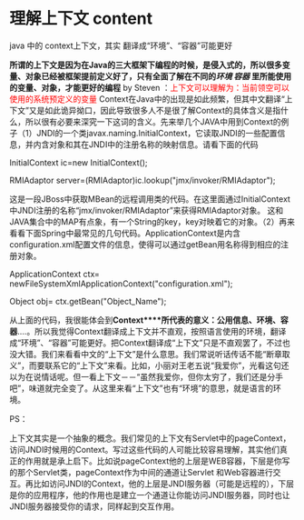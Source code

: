 # 理解上下文 content
java 中的 context上下文，其实 翻译成“环境”、“容器”可能更好

**所谓的上下文是因为在Java的三大框架下编程的时候，是侵入式的，所以很多变量、对象已经被框架提前定义好了，只有全面了解在不同的*环境* *容器* 里所能使用的变量、对象，才能更好的编程**
 by Steven ：<font color=red>上下文可以理解为：当前领空可以使用的系统预定义的变量</font>
Context在Java中的出现是如此频繁，但其中文翻译“上下文”又是如此诡异拗口，因此导致很多人不是很了解Context的具体含义是指什么，所以很有必要来深究一下这词的含义。先来举几个JAVA中用到Context的例子（1）JNDI的一个类javax.naming.InitialContext，它读取JNDI的一些配置信息，并内含对象和其在JNDI中的注册名称的映射信息。请看下面的代码

InitialContext ic=new InitialContext();

RMIAdaptor server=(RMIAdaptor)ic.lookup("jmx/invoker/RMIAdaptor");

这是一段JBoss中获取MBean的远程调用类的代码。在这里面通过InitialContext中JNDI注册的名称“jmx/invoker/RMIAdaptor”来获得RMIAdaptor对象。
这和JAVA集合中的MAP有点象，有一个String的key，key对映着它的对象。（2）再来看看下面Spring中最常见的几句代码。ApplicationContext是内含configuration.xml配置文件的信息，使得可以通过getBean用名称得到相应的注册对象。

ApplicationContext ctx= newFileSystemXmlApplicationContext("configuration.xml");

Object obj= ctx.getBean("Object_Name");

从上面的代码，我很能体会到**Context****所代表的意义：公用信息、环境、容器**....。所以我觉得Context翻译成上下文并不直观，按照语言使用的环境，翻译成“环境”、“容器”可能更好。把Context翻译成“上下文”只是不直观罢了，不过也没大错。我们来看看中文的“上下文”是什么意思。我们常说听话传话不能“断章取义”，而要联系它的“上下文”来看。比如，小丽对王老五说“我爱你”，光看这句还以为在说情话呢。但一看上下文－－“虽然我爱你，但你太穷了，我们还是分手吧”，味道就完全变了。从这里来看“上下文”也有“环境”的意思，就是语言的环境。

 PS：

 上下文其实是一个抽象的概念。我们常见的上下文有Servlet中的pageContext，访问JNDI时候用的Context。写过这些代码的人可能比较容易理解，其实他们真正的作用就是承上启下。比如说pageContext他的上层是WEB容器，下层是你写的那个Servlet类，pageContext作为中间的通道让Servlet 和Web容器进行交互。再比如访问JNDI的Context，他的上层是JNDI服务器（可能是远程的），下层是你的应用程序，他的作用也是建立一个通道让你能访问JNDI服务器，同时也让JNDI服务器接受你的请求，同样起到交互作用。